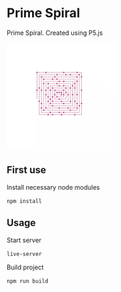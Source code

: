 # Prime Spiral 
Prime Spiral. Created using P5.js

![](./prime-spiral.gif)

## First use
Install necessary node modules
```shell
npm install
```

## Usage
Start server
```shell
live-server
```

Build project
```shell
npm run build
```
